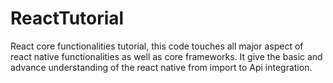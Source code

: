 # ReactTutorial
React core functionalities tutorial, this code touches all major aspect of react native functionalities as well as core frameworks.
It give the basic and advance understanding of the react native from import to Api integration.
